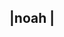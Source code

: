 |noah                                                                                                                                                                                                                                                     |
-----------------------------------------------------------------------------------------------------------------------------------------------------------------------------------------------------------------------------------------------------------
